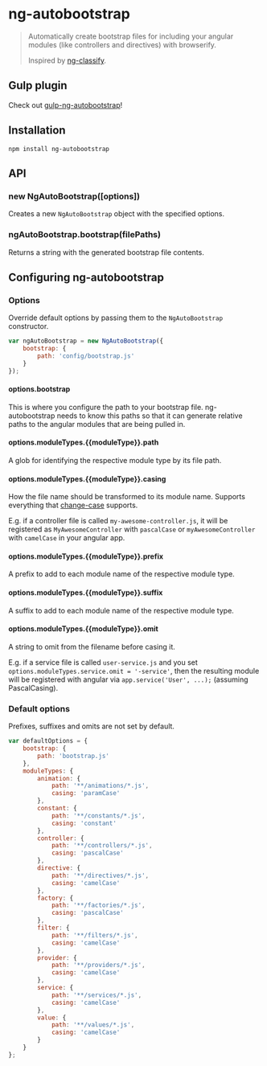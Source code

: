 # ng-autobootstrap

> Automatically create bootstrap files for including your angular modules (like controllers and directives) with browserify.
> 
> Inspired by [ng-classify](https://github.com/CaryLandholt/ng-classify).

## Gulp plugin

Check out [gulp-ng-autobootstrap](https://github.com/maximilianschmitt/gulp-ng-autobootstrap)!

## Installation

```
npm install ng-autobootstrap
```

## API

### new NgAutoBootstrap([options])

Creates a new `NgAutoBootstrap` object with the specified options.

### ngAutoBootstrap.bootstrap(filePaths)

Returns a string with the generated bootstrap file contents.

## Configuring ng-autobootstrap

### Options

Override default options by passing them to the `NgAutoBootstrap` constructor.

``` js
var ngAutoBootstrap = new NgAutoBootstrap({
	bootstrap: {
		path: 'config/bootstrap.js'
	}
});
```

#### options.bootstrap

This is where you configure the path to your bootstrap file. ng-autobootstrap needs to know this paths so that it can generate relative paths to the angular modules that are being pulled in.

#### options.moduleTypes.{{moduleType}}.path

A glob for identifying the respective module type by its file path.

#### options.moduleTypes.{{moduleType}}.casing

How the file name should be transformed to its module name. Supports everything that [change-case](https://github.com/blakeembrey/change-case) supports.

E.g. if a controller file is called `my-awesome-controller.js`, it will be registered as `MyAwesomeController` with `pascalCase` or `myAwesomeController` with `camelCase` in your angular app.

#### options.moduleTypes.{{moduleType}}.prefix

A prefix to add to each module name of the respective module type.

#### options.moduleTypes.{{moduleType}}.suffix

A suffix to add to each module name of the respective module type.

#### options.moduleTypes.{{moduleType}}.omit

A string to omit from the filename before casing it.

E.g. if a service file is called `user-service.js` and you set `options.moduleTypes.service.omit = '-service'`, then the resulting module will be registered with angular via `app.service('User', ...);` (assuming PascalCasing).

### Default options

Prefixes, suffixes and omits are not set by default.

``` js
var defaultOptions = {
	bootstrap: {
		path: 'bootstrap.js'
	},
	moduleTypes: {
		animation: {
			path: '**/animations/*.js',
			casing: 'paramCase'
		},
		constant: {
			path: '**/constants/*.js',
			casing: 'constant'
		},
		controller: {
			path: '**/controllers/*.js',
			casing: 'pascalCase'
		},
		directive: {
			path: '**/directives/*.js',
			casing: 'camelCase'
		},
		factory: {
			path: '**/factories/*.js',
			casing: 'pascalCase'
		},
		filter: {
			path: '**/filters/*.js',
			casing: 'camelCase'
		},
		provider: {
			path: '**/providers/*.js',
			casing: 'camelCase'
		},
		service: {
			path: '**/services/*.js',
			casing: 'camelCase'
		},
		value: {
			path: '**/values/*.js',
			casing: 'camelCase'
		}
	}
};
```